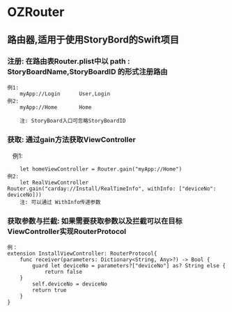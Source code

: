 # OZRouter
## 路由器,适用于使用StoryBord的Swift项目

            

### 注册:  在路由表Router.plist中以 path : StoryBoardName,StoryBoardID 的形式注册路由
    例1:
        myApp://Login      User,Login
    例2:
        myApp://Home       Home

        注: StoryBoard入口可忽略StoryBoardID


### 获取:  通过gain方法获取ViewController 

    例1:

        let homeViewController = Router.gain("myApp://Home")
    例2:
        let RealViewController Router.gain("carday://Install/RealTimeInfo", withInfo: ["deviceNo": deviceNo]))
        注: 可以通过 WithInfo传递参数


### 获取参数与拦截:  如果需要获取参数以及拦截可以在目标ViewController实现RouterProtocol
    例：
    extension InstallViewController: RouterProtocol{
        func receiver(parameters: Dictionary<String, Any>?) -> Bool {
            guard let deviceNo = parameters?["deviceNo"] as? String else {
                return false
        }
            self.deviceNo = deviceNo
            return true
        }
    }

